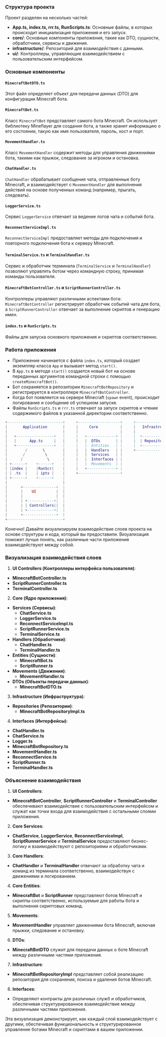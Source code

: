 ### Структура проекта

Проект разделен на несколько частей:

- **App.ts, index.ts, rrr.ts, RunScripts.ts**: Основные файлы, в которых происходит инициализация приложения и его
  запуск.
- **core/**: Основные компоненты приложения, такие как DTO, сущности, обработчики, сервисы и движения.
- **infrastructure/**: Репозиторий для взаимодействия с данными.
- **ui/**: Контроллеры, управляющие взаимодействием с пользовательским интерфейсом.

### Основные компоненты

#### `MinecraftBotDTO.ts`

Этот файл определяет объект для передачи данных (DTO) для конфигурации Minecraft бота.

#### `MinecraftBot.ts`

Класс `MinecraftBot` представляет самого бота Minecraft. Он использует библиотеку Mineflayer для создания бота, а также
хранит информацию о его состоянии, такую как имя пользователя, пароль, хост и порт.

#### `MovementHandler.ts`

Класс `MovementHandler` содержит методы для управления движениями бота, такими как прыжок, следование за игроком и
остановка.

#### `ChatHandler.ts`

`ChatHandler` обрабатывает сообщения чата, отправленные боту Minecraft, и взаимодействует с `MovementHandler` для
выполнения действий на основе полученных команд (например, прыгать, следовать).

#### `LoggerService.ts`

Сервис `LoggerService` отвечает за ведение логов чата и событий бота.

#### `ReconnectServiceImpl.ts`

`ReconnectServiceImpl` предоставляет методы для подключения и повторного подключения бота к серверу Minecraft.

#### `TerminalService.ts` и `TerminalHandler.ts`

Сервис и обработчик терминала (`TerminalService` и `TerminalHandler`) позволяют управлять ботом через командную строку,
принимая команды пользователя.

#### `MinecraftBotController.ts` и `ScriptRunnerController.ts`

Контроллеры управляют различными аспектами бота: `MinecraftBotController` регистрирует обработчик событий чата для бота,
а `ScriptRunnerController` отвечает за выполнение скриптов и генерацию имен.

#### `index.ts` и `RunScripts.ts`

Файлы для запуска основного приложения и скриптов соответственно.

### Работа приложения

- Приложение начинается с файла `index.ts`, который создает экземпляр класса `App` и вызывает метод `start()`.
- В `App.ts` в методе `start()` создается новый бот на основе переданных аргументов командной строки с
  помощью `createMinecraftBot()`.
- Бот сохраняется в репозитории `MinecraftBotRepository` и регистрируется в контроллере `MinecraftBotController`.
- Когда бот появляется на сервере Minecraft (`spawn` event), происходит логирование и сообщение об успешном запуске.
- Файлы `RunScripts.ts` и `rrr.ts` отвечают за запуск скриптов и чтение содержимого файлов в указанной директории
  соответственно.

```lua
+-------------------------+     +-------------------+     +--------------------+
|       Application       |     |     Core          |     |   Infrastructure   |
|                         |     |                   |     |                    |
|   +-----------------+   |     |   +-------------+ |     |  +--------------+  |
|   |      App.ts     |   |     |   |  DTOs       | |     |  | Repositories |  |
|   +-----------------+   |     |   |  Entities   | |     |  +--------------+  |
|        /       \        |     |   |  Handlers   | |     +--------------------+
|       /         \       |     |   |  Services   | |
|      /           \      |     |   |  Interfaces | |
| +------+    +------+    |     |   |  Movements  | |
| |index |    |RunScr|    |     |   +-------------+ |
| | .ts  |    | ipts |    |     +-------------------+
| +------+    +------+    |
|                         |
|      +---------------+  |
|      |    UI         |  |
|      |               |  |
|      | +------------+|  |
|      | | Controllers||  |
|      | +------------+|  |
|      +---------------+  |
+-------------------------+


```

Конечно! Давайте визуализируем взаимодействие слоев проекта на основе структуры и кода, который вы предоставили.
Визуализация поможет лучше понять, как различные части приложения взаимодействуют между собой.

### Визуализация взаимодействия слоев

1. **UI Controllers (Контроллеры интерфейса пользователя)**:

- **MinecraftBotController.ts**
- **ScriptRunnerController.ts**
- **TerminalController.ts**

2. **Core (Ядро приложения)**:

- **Services (Сервисы)**:
    - **ChatService.ts**
    - **LoggerService.ts**
    - **ReconnectServiceImpl.ts**
    - **ScriptRunnerService.ts**
    - **TerminalService.ts**
- **Handlers (Обработчики)**:
    - **ChatHandler.ts**
    - **TerminalHandler.ts**
- **Entities (Сущности)**:
    - **MinecraftBot.ts**
    - **ScriptRunner.ts**
- **Movements (Движения)**:
    - **MovementHandler.ts**
- **DTOs (Объекты передачи данных)**:
    - **MinecraftBotDTO.ts**

3. **Infrastructure (Инфраструктура)**:

- **Repositories (Репозитории)**:
    - **MinecraftBotRepositoryImpl.ts**

4. **Interfaces (Интерфейсы)**:

- **ChatHandler.ts**
- **ChatService.ts**
- **Logger.ts**
- **MinecraftBotRepository.ts**
- **MovementHandler.ts**
- **ReconnectService.ts**
- **ScriptRunner.ts**
- **TerminalHandler.ts**

### Объяснение взаимодействия

1. **UI Controllers**:

- **MinecraftBotController**, **ScriptRunnerController** и **TerminalController** обеспечивают взаимодействие с
  пользовательским интерфейсом и служат как точки входа для взаимодействия с остальными слоями приложения.

2. **Core Services**:

- **ChatService**, **LoggerService**, **ReconnectServiceImpl**, **ScriptRunnerService** и **TerminalService**
  предоставляют бизнес-логику и взаимодействуют с репозиториями и обработчиками.

3. **Core Handlers**:

- **ChatHandler** и **TerminalHandler** отвечают за обработку чата и команд из терминала соответственно, взаимодействуя
  с движениями и логированием.

4. **Core Entities**:

- **MinecraftBot** и **ScriptRunner** представляют ботов Minecraft и скрипты соответственно, используемые для работы
  бота и выполнения скриптовых команд.

5. **Movements**:

- **MovementHandler** управляет движениями бота Minecraft, включая прыжки, следование и остановку.

6. **DTOs**:

- **MinecraftBotDTO** служит для передачи данных о боте Minecraft между различными частями приложения.

7. **Infrastructure**:

- **MinecraftBotRepositoryImpl** представляет собой реализацию репозитория для сохранения, поиска и удаления ботов
  Minecraft.

8. **Interfaces**:

- Определяют контракты для различных служб и обработчиков, обеспечивая структурированное взаимодействие между различными
  частями приложения.

Эта визуализация демонстрирует, как каждый слой взаимодействует с другими, обеспечивая функциональность и
структурированное управление ботами Minecraft и скриптами в вашем приложении.